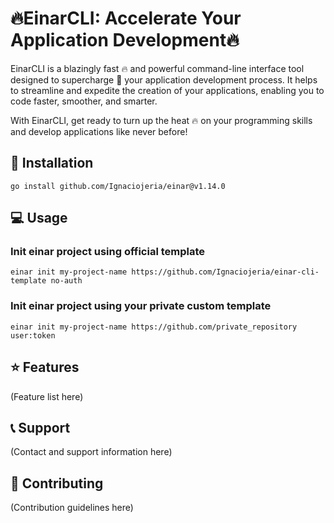 # :fire:EinarCLI: Accelerate Your Application Development:fire:

EinarCLI is a blazingly fast :fire: and powerful command-line interface tool designed to supercharge :rocket: your application development process. It helps to streamline and expedite the creation of your applications, enabling you to code faster, smoother, and smarter.

With EinarCLI, get ready to turn up the heat :fire: on your programming skills and develop applications like never before!

## :wrench: Installation
    go install github.com/Ignaciojeria/einar@v1.14.0

## :computer: Usage
### Init einar project using official template
    einar init my-project-name https://github.com/Ignaciojeria/einar-cli-template no-auth
### Init einar project using your private custom template
    einar init my-project-name https://github.com/private_repository user:token

## :star: Features

(Feature list here)

## :telephone_receiver: Support

(Contact and support information here)

## :handshake: Contributing

(Contribution guidelines here)
